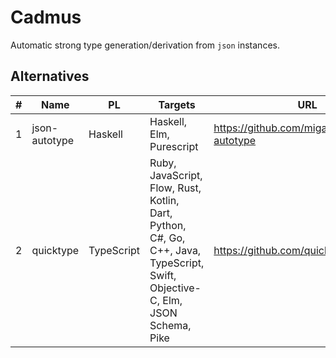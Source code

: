 # Cadmus 

Automatic strong type generation/derivation from `json` instances.



## Alternatives

|#| Name          | PL           |Targets                   | URL                                        |
|-|---------------|--------------|--------------------------|--------------------------------------------|
|1| json-autotype | Haskell      | Haskell, Elm, Purescript | https://github.com/migamake/json-autotype
|2| quicktype     | TypeScript   | Ruby, JavaScript, Flow, Rust, Kotlin, Dart, Python, C#, Go, C++, Java, TypeScript, Swift, Objective-C, Elm, JSON Schema, Pike | https://github.com/quicktype/quicktype 
 

